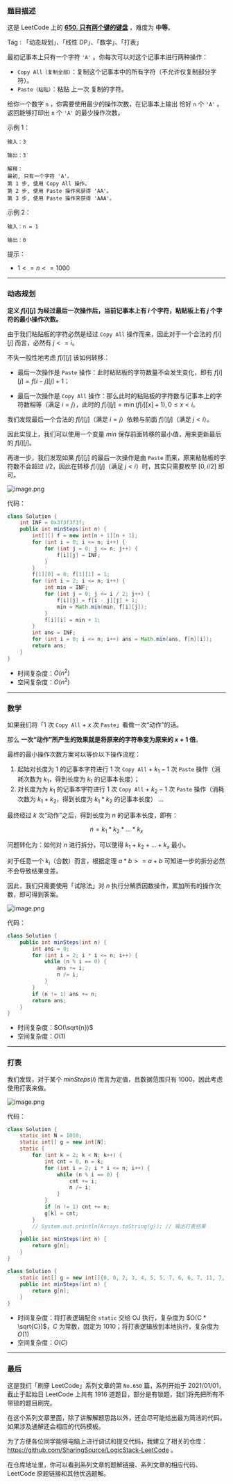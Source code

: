 ### 题目描述

这是 LeetCode 上的 **[650. 只有两个键的键盘](https://leetcode-cn.com/problems/2-keys-keyboard/solution/gong-shui-san-xie-yi-ti-san-jie-dong-tai-f035/)** ，难度为 **中等**。

Tag : 「动态规划」、「线性 DP」、「数学」、「打表」



最初记事本上只有一个字符 `'A'` 。你每次可以对这个记事本进行两种操作：

* `Copy All（复制全部）`：复制这个记事本中的所有字符（不允许仅复制部分字符）。
* `Paste（粘贴）`：粘贴 上一次 复制的字符。

给你一个数字 `n` ，你需要使用最少的操作次数，在记事本上输出 恰好 `n` 个 `'A'` 。返回能够打印出 `n` 个 `'A'` 的最少操作次数。


示例 1：
```
输入：3

输出：3

解释：
最初, 只有一个字符 'A'。
第 1 步, 使用 Copy All 操作。
第 2 步, 使用 Paste 操作来获得 'AA'。
第 3 步, 使用 Paste 操作来获得 'AAA'。
```
示例 2：
```
输入：n = 1

输出：0
```

提示：
* $1 <= n <= 1000$

---

### 动态规划

**定义 $f[i][j]$ 为经过最后一次操作后，当前记事本上有 $i$ 个字符，粘贴板上有 $j$ 个字符的最小操作次数。**

由于我们粘贴板的字符必然是经过 `Copy All` 操作而来，因此对于一个合法的 $f[i][j]$ 而言，必然有 $j <= i$。

不失一般性地考虑 $f[i][j]$ 该如何转移：

* 最后一次操作是 `Paste` 操作：此时粘贴板的字符数量不会发生变化，即有 $f[i][j] = f[i - j][j] + 1$；

* 最后一次操作是 `Copy All` 操作：那么此时的粘贴板的字符数与记事本上的字符数相等（满足 $i = j$），此时的 $f[i][j] = \min(f[i][x] + 1), 0 \leq x < i$。

我们发现最后一个合法的 $f[i][j]$（满足 $i = j$）依赖与前面 $f[i][j]$（满足 $j < i$）。

因此实现上，我们可以使用一个变量 $min$ 保存前面转移的最小值，用来更新最后的 $f[i][j]$。

再进一步，我们发现如果 $f[i][j]$ 的最后一次操作是由 `Paste` 而来，原来粘贴板的字符数不会超过 $i / 2$，因此在转移 $f[i][j]$（满足 $j < i$）时，其实只需要枚举 $[0, i/2]$ 即可。

![image.png](https://pic.leetcode-cn.com/1632007584-WzynoJ-image.png)

代码：
```Java
class Solution {
    int INF = 0x3f3f3f3f;
    public int minSteps(int n) {
        int[][] f = new int[n + 1][n + 1];
        for (int i = 0; i <= n; i++) {
            for (int j = 0; j <= n; j++) {
                f[i][j] = INF;
            }
        }
        f[1][0] = 0; f[1][1] = 1;
        for (int i = 2; i <= n; i++) {
            int min = INF;
            for (int j = 0; j <= i / 2; j++) {
                f[i][j] = f[i - j][j] + 1;
                min = Math.min(min, f[i][j]);
            }
            f[i][i] = min + 1;
        }
        int ans = INF;
        for (int i = 0; i <= n; i++) ans = Math.min(ans, f[n][i]);
        return ans;
    }
}
```
* 时间复杂度：$O(n^2)$
* 空间复杂度：$O(n^2)$

---

### 数学

如果我们将「$1$ 次 `Copy All` + $x$ 次 `Paste`」看做一次“动作”的话。

那么 **一次“动作”所产生的效果就是将原来的字符串变为原来的 $x + 1$ 倍**。

最终的最小操作次数方案可以等价以下操作流程：

1. 起始对长度为 $1$ 的记事本字符进行 $1$ 次 `Copy All` + $k_1 - 1$ 次 `Paste` 操作（消耗次数为 $k_1$，得到长度为 $k_1$ 的记事本长度）；
2. 对长度为为 $k_1$ 的记事本字符进行 $1$ 次 `Copy All` + $k_2 - 1$ 次 `Paste` 操作（消耗次数为 $k_1 + k_2$，得到长度为 $k_1 * k_2$ 的记事本长度）
...

最终经过 $k$ 次“动作”之后，得到长度为 $n$ 的记事本长度，即有：

$$
n = k_1 * k_2 * ... * k_x
$$

问题转化为：如何对 $n$ 进行拆分，可以使得 $k_1 + k_2 + ... + k_x$ 最小。

对于任意一个 $k_i$（合数）而言，根据定理 $a * b >= a + b$ 可知进一步的拆分必然不会导致结果变差。

因此，我们只需要使用「试除法」对 $n$ 执行分解质因数操作，累加所有的操作次数，即可得到答案。

![image.png](https://pic.leetcode-cn.com/1632006113-VOWgCr-image.png)

代码：
```Java
class Solution {
    public int minSteps(int n) {
        int ans = 0;
        for (int i = 2; i * i <= n; i++) {
            while (n % i == 0) {
                ans += i;
                n /= i;
            }
        }
        if (n != 1) ans += n;
        return ans;
    }
}
```
* 时间复杂度：$O(\sqrt{n})$
* 空间复杂度：$O(1)$

---

### 打表

我们发现，对于某个 $minSteps(i)$ 而言为定值，且数据范围只有 $1000$，因此考虑使用打表来做。

![image.png](https://pic.leetcode-cn.com/1632010370-eXBkcH-image.png)

代码：
```Java
class Solution {
    static int N = 1010;
    static int[] g = new int[N];
    static {
        for (int k = 2; k < N; k++) {
            int cnt = 0, n = k;
            for (int i = 2; i * i <= n; i++) {
                while (n % i == 0) {
                    cnt += i;
                    n /= i;
                }
            }
            if (n != 1) cnt += n;
            g[k] = cnt;
        }
        // System.out.println(Arrays.toString(g)); // 输出打表结果
    }
    public int minSteps(int n) {
        return g[n];
    }
}
```

```Java
class Solution {
    static int[] g = new int[]{0, 0, 2, 3, 4, 5, 5, 7, 6, 6, 7, 11, 7, 13, 9, 8, 8, 17, 8, 19, 9, 10, 13, 23, 9, 10, 15, 9, 11, 29, 10, 31, 10, 14, 19, 12, 10, 37, 21, 16, 11, 41, 12, 43, 15, 11, 25, 47, 11, 14, 12, 20, 17, 53, 11, 16, 13, 22, 31, 59, 12, 61, 33, 13, 12, 18, 16, 67, 21, 26, 14, 71, 12, 73, 39, 13, 23, 18, 18, 79, 13, 12, 43, 83, 14, 22, 45, 32, 17, 89, 13, 20, 27, 34, 49, 24, 13, 97, 16, 17, 14, 101, 22, 103, 19, 15, 55, 107, 13, 109, 18, 40, 15, 113, 24, 28, 33, 19, 61, 24, 14, 22, 63, 44, 35, 15, 15, 127, 14, 46, 20, 131, 18, 26, 69, 14, 23, 137, 28, 139, 16, 50, 73, 24, 14, 34, 75, 17, 41, 149, 15, 151, 25, 23, 20, 36, 20, 157, 81, 56, 15, 30, 14, 163, 45, 19, 85, 167, 16, 26, 24, 25, 47, 173, 34, 17, 19, 62, 91, 179, 15, 181, 22, 64, 29, 42, 36, 28, 51, 16, 26, 191, 15, 193, 99, 21, 18, 197, 19, 199, 16, 70, 103, 36, 24, 46, 105, 29, 21, 30, 17, 211, 57, 74, 109, 48, 15, 38, 111, 76, 20, 30, 42, 223, 17, 16, 115, 227, 26, 229, 30, 21, 35, 233, 21, 52, 63, 82, 26, 239, 16, 241, 24, 15, 65, 19, 46, 32, 37, 86, 17, 251, 17, 34, 129, 25, 16, 257, 48, 44, 22, 35, 133, 263, 20, 58, 28, 92, 71, 269, 16, 271, 25, 23, 139, 21, 30, 277, 141, 37, 18, 281, 52, 283, 75, 27, 26, 48, 16, 34, 36, 100, 77, 293, 19, 64, 43, 20, 151, 36, 17, 50, 153, 104, 27, 66, 25, 307, 22, 106, 38, 311, 22, 313, 159, 18, 83, 317, 58, 40, 17, 110, 32, 36, 16, 23, 165, 112, 47, 54, 21, 331, 87, 43, 169, 72, 18, 337, 28, 116, 26, 42, 27, 21, 49, 31, 175, 347, 36, 349, 19, 22, 21, 353, 64, 76, 93, 27, 181, 359, 17, 38, 183, 25, 24, 78, 66, 367, 31, 47, 44, 60, 38, 373, 30, 18, 53, 42, 18, 379, 28, 130, 193, 383, 17, 23, 195, 49, 101, 389, 23, 40, 20, 134, 199, 84, 21, 397, 201, 29, 18, 401, 72, 44, 105, 17, 38, 48, 26, 409, 48, 140, 107, 66, 31, 88, 23, 142, 32, 419, 19, 421, 213, 53, 59, 27, 76, 68, 111, 27, 50, 431, 17, 433, 40, 37, 113, 42, 78, 439, 22, 20, 32, 443, 44, 94, 225, 152, 19, 449, 18, 52, 117, 154, 229, 25, 28, 457, 231, 26, 32, 461, 23, 463, 37, 39, 235, 467, 23, 74, 54, 160, 65, 54, 84, 29, 28, 59, 241, 479, 18, 50, 243, 33, 26, 102, 17, 487, 67, 166, 21, 491, 48, 46, 34, 22, 39, 78, 88, 499, 19, 170, 253, 503, 19, 106, 36, 29, 131, 509, 27, 80, 18, 28, 259, 108, 50, 58, 46, 176, 24, 521, 37, 523, 135, 20, 265, 48, 22, 46, 60, 65, 30, 54, 94, 112, 73, 182, 271, 25, 18, 541, 273, 184, 27, 114, 25, 547, 141, 67, 23, 48, 32, 86, 279, 45, 143, 557, 39, 56, 20, 31, 283, 563, 54, 118, 285, 19, 77, 569, 29, 571, 28, 194, 50, 33, 18, 577, 36, 196, 38, 90, 102, 64, 79, 24, 295, 587, 21, 50, 66, 200, 45, 593, 22, 29, 153, 202, 38, 599, 19, 601, 52, 73, 155, 27, 106, 607, 29, 39, 68, 60, 27, 613, 309, 49, 24, 617, 108, 619, 40, 32, 313, 96, 24, 20, 315, 33, 161, 54, 20, 631, 85, 214, 319, 132, 60, 27, 42, 77, 19, 641, 112, 643, 34, 51, 38, 647, 18, 70, 25, 41, 167, 653, 114, 136, 49, 79, 56, 659, 23, 661, 333, 33, 89, 31, 45, 52, 171, 226, 74, 72, 20, 673, 339, 19, 30, 677, 118, 104, 28, 230, 44, 683, 29, 142, 23, 232, 51, 66, 33, 691, 177, 24, 349, 144, 38, 58, 351, 236, 21, 701, 24, 56, 23, 55, 355, 108, 66, 709, 78, 85, 95, 54, 29, 29, 183, 242, 361, 719, 19, 110, 40, 244, 185, 39, 27, 727, 26, 18, 80, 60, 68, 733, 369, 22, 33, 78, 49, 739, 46, 35, 62, 743, 40, 154, 375, 89, 32, 114, 20, 751, 55, 254, 44, 156, 20, 757, 381, 37, 30, 761, 132, 116, 195, 28, 385, 72, 19, 769, 25, 260, 197, 773, 51, 41, 103, 47, 391, 60, 25, 82, 42, 38, 22, 162, 136, 787, 201, 266, 86, 120, 23, 74, 399, 61, 203, 797, 31, 64, 20, 95, 403, 84, 74, 35, 46, 272, 107, 809, 19, 811, 40, 274, 50, 168, 28, 62, 411, 26, 50, 821, 142, 823, 109, 24, 68, 827, 33, 829, 90, 280, 25, 31, 144, 172, 34, 40, 421, 839, 21, 58, 423, 284, 215, 31, 55, 29, 61, 286, 29, 60, 78, 853, 70, 30, 113, 857, 29, 859, 52, 51, 433, 863, 19, 178, 435, 37, 42, 90, 39, 80, 115, 103, 44, 22, 80, 877, 441, 296, 24, 881, 22, 883, 34, 67, 445, 887, 46, 134, 96, 23, 227, 66, 154, 184, 21, 39, 451, 60, 20, 70, 54, 53, 119, 186, 156, 907, 231, 107, 27, 911, 30, 94, 459, 69, 233, 138, 28, 919, 34, 310, 463, 84, 25, 47, 465, 109, 39, 929, 41, 33, 237, 314, 469, 33, 25, 937, 76, 316, 56, 941, 162, 64, 67, 21, 56, 947, 86, 86, 31, 320, 30, 953, 61, 196, 243, 43, 481, 144, 20, 62, 52, 113, 245, 198, 35, 967, 28, 39, 104, 971, 19, 146, 489, 26, 69, 977, 168, 100, 23, 115, 493, 983, 50, 202, 48, 57, 36, 66, 24, 991, 41, 334, 80, 204, 90, 997, 501, 46, 21, 31, 172, 76, 255, 75, 505, 72, 21, 1009};
    public int minSteps(int n) {
        return g[n];
    }
}
```
* 时间复杂度：将打表逻辑配合 `static` 交给 OJ 执行，复杂度为 $O(C * \sqrt{C})$，$C$ 为常数，固定为 $1010$；将打表逻辑放到本地执行，复杂度为 $O(1)$
* 空间复杂度：$O(C)$

---

### 最后

这是我们「刷穿 LeetCode」系列文章的第 `No.650` 篇，系列开始于 2021/01/01，截止于起始日 LeetCode 上共有 1916 道题目，部分是有锁题，我们将先把所有不带锁的题目刷完。

在这个系列文章里面，除了讲解解题思路以外，还会尽可能给出最为简洁的代码。如果涉及通解还会相应的代码模板。

为了方便各位同学能够电脑上进行调试和提交代码，我建立了相关的仓库：https://github.com/SharingSource/LogicStack-LeetCode 。

在仓库地址里，你可以看到系列文章的题解链接、系列文章的相应代码、LeetCode 原题链接和其他优选题解。

